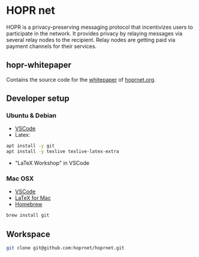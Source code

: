 # HOPR net

HOPR is a privacy-preserving messaging protocol that incentivizes users to participate in the network. It provides privacy by relaying messages via several relay nodes to the recipient. Relay nodes are getting paid via payment channels for their services.

## hopr-whitepaper

Contains the source code for the [whitepaper](./whitepaper.pdf) of [hoprnet.org](https://hoprnet.org).


## Developer setup

### Ubuntu & Debian

- [VSCode](https://code.visualstudio.com/docs/setup/linux#_debian-and-ubuntu-based-distributions)
- Latex:
```sh
apt install -y git
apt install -y texlive texlive-latex-extra
```
- "LaTeX Workshop" in VSCode

### Mac OSX

- [VSCode](https://code.visualstudio.com/docs/setup/mac)
- [LaTeX for Mac](https://www.tug.org/mactex/)
- [Homebrew](https://brew.sh)
```sh
brew install git
```

## Workspace

```sh
git clone git@github.com:hoprnet/hoprnet.git
```


